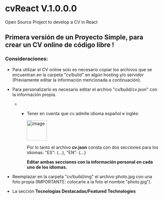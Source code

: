# cvReact V.1.0.0.0
Open Source Project to develop a CV in React

## Primera versión de un Proyecto Simple, para crear un CV online de código libre !

### Consideraciones:

* Para utilizar el CV online solo es necesario copiar los archivos que se encuentran en la carpeta "cv/build" en algún hosting y/o servidor (Previamente editar la información mencionada a continuación).

* Para personalizarlo es necesario editar el archivo "cv/build/cv.json" con la información propia.

  * - Tener en cuenta que cv admite idioma español e inglés:

      <img width="66" alt="image" src="https://user-images.githubusercontent.com/3057950/179012976-d512be1e-0c73-4a80-bdc0-b67ad75cb28f.png">

      Por lo tanto el archivo **cv.json** consta con dos secciones para los idiomas: 
      	"ES": {...},
        "EN": {...}
        
      **Editar ambas secciones con la información personal en cada uno de los idiomas.**
      

* Reemplazar en la carpeta "cv/build/img" el archivo photo.jpg con una foto propia (IMPORTANTE: colocarle a la foto el nombre "photo.jpg").

* La sección **Tecnologías Destacadas/Featured Technologies**

